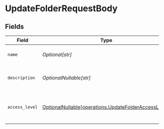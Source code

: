 # UpdateFolderRequestBody


## Fields

| Field                                                                                                      | Type                                                                                                       | Required                                                                                                   | Description                                                                                                |
| ---------------------------------------------------------------------------------------------------------- | ---------------------------------------------------------------------------------------------------------- | ---------------------------------------------------------------------------------------------------------- | ---------------------------------------------------------------------------------------------------------- |
| `name`                                                                                                     | *Optional[str]*                                                                                            | :heavy_minus_sign:                                                                                         | The name of the folder.                                                                                    |
| `description`                                                                                              | *OptionalNullable[str]*                                                                                    | :heavy_minus_sign:                                                                                         | The description of the folder.                                                                             |
| `access_level`                                                                                             | [OptionalNullable[operations.UpdateFolderAccessLevel]](../../models/operations/updatefolderaccesslevel.md) | :heavy_minus_sign:                                                                                         | The access level of the folder within the workspace.                                                       |